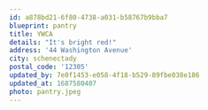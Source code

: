 ```yaml
---
id: a878bd21-6f80-4738-a031-b58767b9bba7
blueprint: pantry
title: YWCA
details: "It's bright red!"
address: '44 Washington Avenue'
city: schenectady
postal_code: '12305'
updated_by: 7e0f1453-e058-4f18-b529-89fbe038e186
updated_at: 1687580407
photo: pantry.jpeg
---
```

